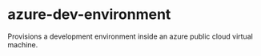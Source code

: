 # azure-dev-environment

Provisions a development environment inside an azure public cloud virtual machine.

